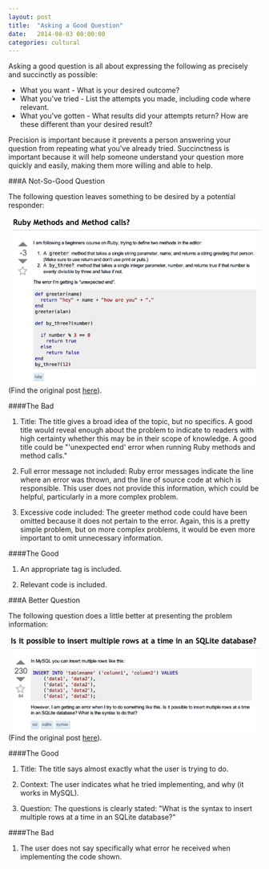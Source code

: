 ```yaml
---
layout: post
title:  "Asking a Good Question"
date:   2014-08-03 00:00:00
categories: cultural
---
```


Asking a good question is all about expressing the following as precisely and succinctly as possible:
* What you want - What is your desired outcome?
* What you've tried - List the attempts you made, including code where relevant.
* What you've gotten - What results did your attempts return? How are these different than your desired result?

Precision is important because it prevents a person answering your question from repeating what you've already tried. Succinctness is important because it will help someone understand your question more quickly and easily, making them more willing and able to help.

###A Not-So-Good Question

The following question leaves something to be desired by a potential responder:

<img src="/images/bad-question-example.png">
(Find the original post <a href="http://stackoverflow.com/questions/25030544/ruby-methods-and-method-calls">here</a>).

####The Bad

1. Title: The title gives a broad idea of the topic, but no specifics. A good title would reveal enough about the problem to indicate to readers with high certainty whether this may be in their scope of knowledge. A good title could be "'unexpected end' error when running Ruby methods and method calls."

2. Full error message not included: Ruby error messages indicate the line where an error was thrown, and the line of source code at which is responsible. This user does not provide this information, which could be helpful, particularly in a more complex problem.

3. Excessive code included: The greeter method code could have been omitted because it does not pertain to the error. Again, this is a pretty simple problem, but on more complex problems, it would be even more important to omit unnecessary information.


####The Good

1. An appropriate tag is included.

2. Relevant code is included.


###A Better Question

The following question does a little better at presenting the problem information:

<img src="/images/good-question-example.png">
(Find the original post <a href="http://stackoverflow.com/questions/1609637/is-it-possible-to-insert-multiple-rows-at-a-time-in-an-sqlite-database">here</a>).

####The Good

1. Title: The title says almost exactly what the user is trying to do.

2. Context: The user indicates what he tried implementing, and why (it works in MySQL).

3. Question: The questions is clearly stated: "What is the syntax to insert multiple rows at a time in an SQLite database?"


####The Bad

1. The user does not say specifically what error he received when implementing the code shown.